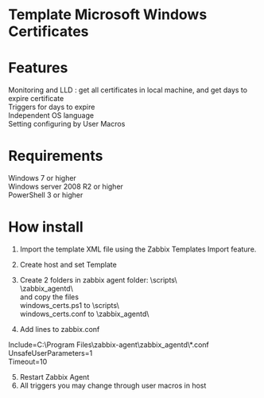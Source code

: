 # Template Microsoft Windows Certificates

# Features

Monitoring and LLD : get all certificates in local machine, and get days to expire certificate  
Triggers for days to expire  
Independent OS language  
Setting configuring by User Macros  


# Requirements
Windows 7 or higher  
Windows server 2008 R2 or higher  
PowerShell 3 or higher  

# How install
1. Import the template XML file using the Zabbix Templates Import feature.

2. Create host and set Template

3. Create 2 folders in zabbix agent folder:
\scripts\  
\zabbix_agentd\  
and copy the files  
windows_certs.ps1 to \scripts\  
windows_certs.conf to \zabbix_agentd\  

4. Add lines to zabbix.conf

Include=C:\Program Files\zabbix-agent\zabbix_agentd\\*.conf  
UnsafeUserParameters=1  
Timeout=10

5. Restart Zabbix Agent
6. All triggers you may change through user macros in host


